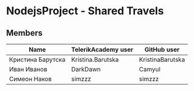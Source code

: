 # NodejsProject - Shared Travels


## Members

Name | TelerikAcademy user | GitHub user
-----|-------|-------
 Кристина Барутска | Kristina.Barutska | KristinaBarutska
Иван Иванов | DarkDawn | Camyul
Симеон Наков | simzzz | simzzz